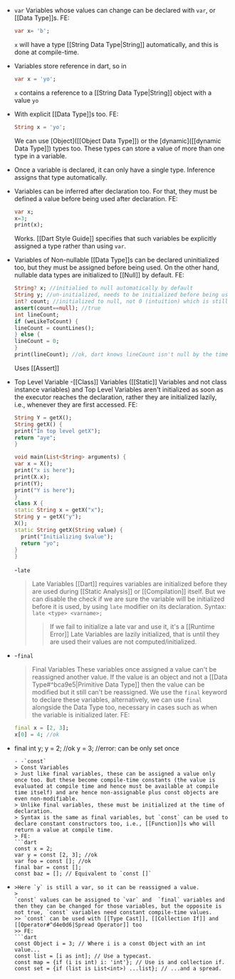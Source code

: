 - `var`
  Variables whose values can change can be declared with ``var``, or [[Data Type]]s. 
  FE: 
  ```dart
  var x= 'b';
  ```
  `x` will have a type [[String Data Type|String]] automatically, and this is done at compile-time.
- Variables store reference in dart, so in 
  ```dart
  var x = 'yo';
  ```
   `x`  contains a reference to a [[String Data Type|String]] object with a value `yo`
- With explicit [[Data Type]]s  too. 
  FE:
  ```dart
  String x = 'yo';
  ```
  
  We can use [Object]([[Object Data Type]])  or the [dynamic]([[dynamic Data Type]]) types too. These types can store a value of more than one type in a variable.
- Once a variable is declared, it can only have a single type. Inference assigns that type automatically.
- Variables can be inferred after declaration too. For that, they must be defined a value before being used after declaration.
  FE:
  ```dart
  var x;
  x=3;
  print(x); 
  ```
  Works. [[Dart Style Guide]] specifies that such variables be explicitly assigned a type rather than using `var`.
- Variables of Non-nullable [[Data Type]]s can be declared uninitialized too,  but they must be assigned before being used. On the other hand, nullable data types are initialized to [[Null]] by default.
  FE:
  ```dart
  String? x; //initialied to null automatically by default
  String y; //un-initialized, needs to be initialized before being used
  int? count; //initialized to null, not 0 (intuition) which is still a value of type int.
  assert(count==null); //true
  int lineCount;
  if (weLikeToCount) {
  lineCount = countLines();
  } else {
  lineCount = 0;
  }
  print(lineCount); //ok, dart knows lineCount isn't null by the time execution reaches here
  ```
  
  Uses [[Assert]]
- Top Level Variable
  -[[Class]] Variables ([[Static]] Variables and not class instance variables) and Top Level Variables aren't initialized as soon as the executor reaches the declaration, rather they are initialized lazily, i.e., whenever they are first accessed. 
  FE:
  ```dart
  String Y = getX();
  String getX() {
  print("In top level getX");
  return "aye";
  }
  
  void main(List<String> arguments) {
  var x = X();
  print("x is here");
  print(X.x);
  print(Y);
  print("Y is here");
  }
  class X {
  static String x = getX("x");
  String y = getX("y");
  X();
  static String getX(String value) {
    print("Initializing $value");
    return "yo";
  }
  }
  ```
  
  -`late`
  >Late Variables
  >[[Dart]] requires variables are initialized before they are used during [[Static Analysis]] or [[Compilation]] itself. But we can disable the check if we are sure the variable will be initialized before it is used, by using `late` modifier on its declaration.
  >Syntax: `late <type> <varname>;`
  >>If we fail to initialize a late var and use it, it's a [[Runtime Error]]
  >>Late Variables are lazily initialized, that is until they are used their values are not computed/initialized.
- -`final`
  >Final Variables
  These variables once assigned a value can't be reassigned another value. If the value is an object and not a [[Data Type#^bca9e5|Primitive Data Type]] then the value can be modified but it still can't be reassigned. We use the `final` keyword to declare these variables, alternatively, we can use `final` alongside the Data Type too, necessary in cases such as when the variable is initialized later.
  FE:
  ```dart
  final x = [2, 3];
  x[0] = 4; //ok
- final int y;
  y = 2; //ok
  y = 3; //error: can be only set once
  ```
  - -`const`
  > Const Variables
  > Just like final variables, these can be assigned a value only once too. But these become compile-time constants (the value is evaluated at compile time and hence must be available at compile time itself) and are hence non-assignable plus const objects are even non-modifiable.
  > Unlike final variables, these must be initialized at the time of declaration. 
  > Syntax is the same as final variables, but `const` can be used to declare constant constructors too, i.e., [[Function]]s who will return a value at compile time.
  > FE:
  ```dart
  const x = 2;
  var y = const [2, 3]; //ok
  var foo = const []; //ok
  final bar = const [];
  const baz = []; // Equivalent to `const []`
- ``` 
  >Here `y` is still a var, so it can be reassigned a value. 
  >
  `const` values can be assigned to `var` and  `final` variables and then they can be changed for those variables, but the opposite is not true, `const` variables need constant compile-time values.
  >> `const` can be used with [[Type Cast]], [[Collection If]] and [[Operator#^d4e0d6|Spread Operator]] too
  >> FE:
  ```dart
  const Object i = 3; // Where i is a const Object with an int value...
  const list = [i as int]; // Use a typecast.
  const map = {if (i is int) i: 'int'}; // Use is and collection if.
  const set = {if (list is List<int>) ...list}; // ...and a spread.
  ```
  >>